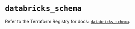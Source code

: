 # `databricks_schema`

Refer to the Terraform Registry for docs: [`databricks_schema`](https://registry.terraform.io/providers/databricks/databricks/1.57.0/docs/resources/schema).
